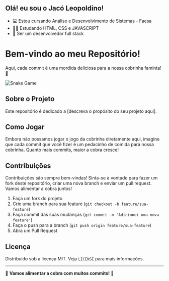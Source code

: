 ## Olá! eu sou o Jacó Leopoldino! 

- 💻 Estou cursando Análise e Desenvolvimento de Sistemas - Faesa
- 👨‍💻 Estudando HTML, CSS e JAVASCRIPT
- 🎯 Ser um desenvolvedor full stack

# Bem-vindo ao meu Repositório!

Aqui, cada commit é uma mordida deliciosa para a nossa cobrinha faminta! 🐍

![Snake Game](snake_game.svg)

## Sobre o Projeto

Este repositório é dedicado a [descreva o propósito do seu projeto aqui]. 

## Como Jogar

Embora não possamos jogar o jogo da cobrinha diretamente aqui, imagine que cada commit que você fizer é um pedacinho de comida para nossa cobrinha. Quanto mais commits, maior a cobra cresce!

## Contribuições

Contribuições são sempre bem-vindas! Sinta-se à vontade para fazer um fork deste repositório, criar uma nova branch e enviar um pull request. Vamos alimentar a cobra juntos!

1. Faça um fork do projeto
2. Crie uma branch para sua feature (`git checkout -b feature/sua-feature`)
3. Faça commit das suas mudanças (`git commit -m 'Adicionei uma nova feature'`)
4. Faça o push para a branch (`git push origin feature/sua-feature`)
5. Abra um Pull Request

## Licença

Distribuído sob a licença MIT. Veja `LICENSE` para mais informações.

---

🐍 **Vamos alimentar a cobra com muitos commits!** 🐍

